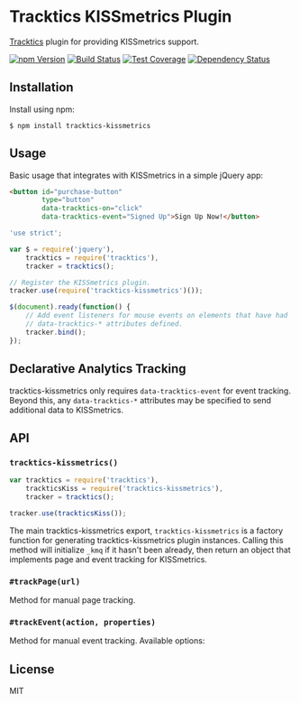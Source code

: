 # Tracktics KISSmetrics Plugin

[Tracktics][tracktics] plugin for providing KISSmetrics support.

[![npm Version][npm-badge]][npm]
[![Build Status][build-badge]][build-status]
[![Test Coverage][coverage-badge]][coverage-result]
[![Dependency Status][dep-badge]][dep-status]

## Installation

Install using npm:

    $ npm install tracktics-kissmetrics

## Usage

Basic usage that integrates with KISSmetrics in a simple jQuery app:

```html
<button id="purchase-button"
        type="button"
        data-tracktics-on="click"
        data-tracktics-event="Signed Up">Sign Up Now!</button>
```

```js
'use strict';

var $ = require('jquery'),
    tracktics = require('tracktics'),
    tracker = tracktics();

// Register the KISSmetrics plugin.
tracker.use(require('tracktics-kissmetrics')());

$(document).ready(function() {
    // Add event listeners for mouse events on elements that have had
    // data-tracktics-* attributes defined.
    tracker.bind();
});
```

## Declarative Analytics Tracking

tracktics-kissmetrics only requires `data-tracktics-event` for event tracking.
Beyond this, any `data-tracktics-*` attributes may be specified to send
additional data to KISSmetrics.

## API

### `tracktics-kissmetrics()`

```js
var tracktics = require('tracktics'),
    trackticsKiss = require('tracktics-kissmetrics'),
    tracker = tracktics();

tracker.use(trackticsKiss());
```

The main tracktics-kissmetrics export, `tracktics-kissmetrics` is a factory
function for generating tracktics-kissmetrics plugin instances.  Calling this
method will initialize `_kmq` if it hasn't been already, then return an object
that implements page and event tracking for KISSmetrics.

### `#trackPage(url)`

Method for manual page tracking.

### `#trackEvent(action, properties)`

Method for manual event tracking. Available options:

## License

MIT

[build-badge]: https://img.shields.io/travis/jimf/tracktics-kissmetrics/master.svg
[build-status]: https://travis-ci.org/jimf/tracktics-kissmetrics
[npm-badge]: https://img.shields.io/npm/v/tracktics-kissmetrics.svg
[npm]: https://www.npmjs.org/package/tracktics-kissmetrics
[coverage-badge]: https://img.shields.io/coveralls/jimf/tracktics-kissmetrics.svg
[coverage-result]: https://coveralls.io/r/jimf/tracktics-kissmetrics
[dep-badge]: https://img.shields.io/david/jimf/tracktics-kissmetrics.svg
[dep-status]: https://david-dm.org/jimf/tracktics-kissmetrics
[tracktics]: https://github.com/jimf/tracktics
